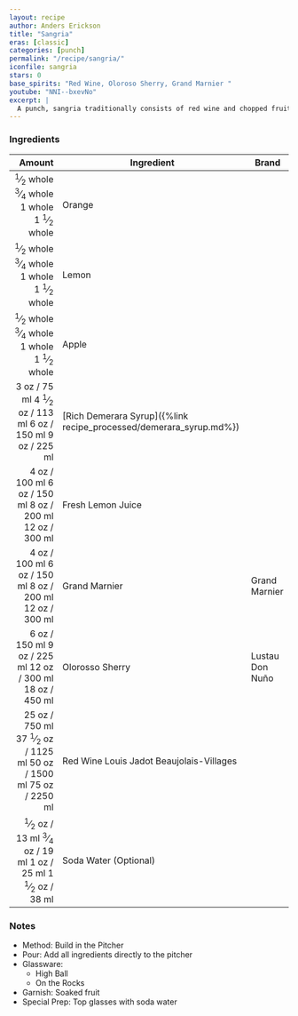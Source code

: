 ```yaml
---
layout: recipe
author: Anders Erickson
title: "Sangria"
eras: [classic]
categories: [punch]
permalink: "/recipe/sangria/"
iconfile: sangria
stars: 0
base_spirits: "Red Wine, Oloroso Sherry, Grand Marnier "
youtube: "NNI--bxevNo"
excerpt: |
  A punch, sangria traditionally consists of red wine and chopped fruit, often with other ingredients or spirits.
---
```


### Ingredients

|    Amount | Ingredient                                               | Brand           |
| --------: | -------------------------------------------------------- | --------------- |
| <span class="onex active"> <sup>1</sup>&frasl;<sub>2</sub> whole </span> <span class="onehalfx"> <sup>3</sup>&frasl;<sub>4</sub> whole </span> <span class="twox">1 whole </span> <span class="threex">1 <sup>1</sup>&frasl;<sub>2</sub> whole </span>| Orange                                                   |
| <span class="onex active"> <sup>1</sup>&frasl;<sub>2</sub> whole </span> <span class="onehalfx"> <sup>3</sup>&frasl;<sub>4</sub> whole </span> <span class="twox">1 whole </span> <span class="threex">1 <sup>1</sup>&frasl;<sub>2</sub> whole </span>| Lemon                                                    |
| <span class="onex active"> <sup>1</sup>&frasl;<sub>2</sub> whole </span> <span class="onehalfx"> <sup>3</sup>&frasl;<sub>4</sub> whole </span> <span class="twox">1 whole </span> <span class="threex">1 <sup>1</sup>&frasl;<sub>2</sub> whole </span>| Apple                                                    |
|      <span class="onex active">3 oz  / 75 ml</span> <span class="onehalfx">4 <sup>1</sup>&frasl;<sub>2</sub> oz  / 113 ml</span> <span class="twox">6 oz  / 150 ml</span> <span class="threex">9 oz  / 225 ml</span>| [Rich Demerara Syrup]({%link recipe_processed/demerara_syrup.md%}) |
|      <span class="onex active">4 oz  / 100 ml</span> <span class="onehalfx">6 oz  / 150 ml</span> <span class="twox">8 oz  / 200 ml</span> <span class="threex">12 oz  / 300 ml</span>| Fresh Lemon Juice                                        |
|      <span class="onex active">4 oz  / 100 ml</span> <span class="onehalfx">6 oz  / 150 ml</span> <span class="twox">8 oz  / 200 ml</span> <span class="threex">12 oz  / 300 ml</span>| Grand Marnier                                            | Grand Marnier   |
|      <span class="onex active">6 oz  / 150 ml</span> <span class="onehalfx">9 oz  / 225 ml</span> <span class="twox">12 oz  / 300 ml</span> <span class="threex">18 oz  / 450 ml</span>| Olorosso Sherry                                          | Lustau Don Nuño |
|    <span class="onex active">25 oz / 750 ml</span> <span class="onehalfx">37 <sup>1</sup>&frasl;<sub>2</sub> oz / 1125 ml</span> <span class="twox">50 oz / 1500 ml</span> <span class="threex">75 oz / 2250 ml</span>| Red Wine Louis Jadot Beaujolais-Villages                 |
|    <span class="onex active"> <sup>1</sup>&frasl;<sub>2</sub> oz  / 13 ml</span> <span class="onehalfx"> <sup>3</sup>&frasl;<sub>4</sub> oz  / 19 ml</span> <span class="twox">1 oz  / 25 ml</span> <span class="threex">1 <sup>1</sup>&frasl;<sub>2</sub> oz  / 38 ml</span>| Soda Water (Optional)                                    |

### Notes

- Method: Build in the Pitcher
- Pour: Add all ingredients directly to the pitcher
- Glassware:
  - High Ball
  - On the Rocks
- Garnish: Soaked fruit
- Special Prep: Top glasses with soda water

    
<script type="application/ld+json">
{
  "@context": "https://schema.org",
  "@type": "Recipe",
  "author": {
    "@type": "Person",
    "name": "{{ page.author }}"
    },
  "image": "{%- for page in page.categories limit: 1 %}{% assign cat = site.data.categories | where: "slug", page | first %}{{ site.url }}{{ site.baseurl}}/assets/images/category_{{cat.slug}}.svg{% endfor -%}",
  "description": "{{ page.excerpt | strip_html | replace: '"', "'" }}",
  "recipeIngredient": [
  "0.5 whole Orange",
  "0.5 whole Lemon ",
  "0.5 whole Apple ",
  " 3 oz Rich Demerara Syrup",
  " 4 oz Fresh Lemon Juice ",
  " 4 oz Grand Marnier ",
  " 6 oz Olorosso Sherry ",
  " 750 ml Red Wine Louis Jadot Beaujolais-Villages",
  " 0.5 oz Soda Water (Optional) "
    ],
  "name": "{{ page.title }}",
  "recipeInstructions": [
    {
      "@type": "HowToStep",
      "text": "- Method: Build in the Pitcher"
    },
    {
      "@type": "HowToStep",
      "text": "- Pour: Add all ingredients directly to the pitcher"
    },
    {
      "@type": "HowToStep",
      "text": "- Glassware:"
    },
    {
      "@type": "HowToStep",
      "text": "  - High Ball"
    },
    {
      "@type": "HowToStep",
      "text": "  - On the Rocks"
    },
    {
      "@type": "HowToStep",
      "text": "- Garnish: Soaked fruit"
    },
    {
      "@type": "HowToStep",
      "text": "- Special Prep: Top glasses with soda water"
    }
    ],
  "recipeYield": "1 cocktail",
  "recipeCategory": "cocktail",
  {%- if page.stars and site.data.ratings[page.iconfile].ratings -%}"aggregateRating": "{%- include stars_metadata.html %} out of 5",{%- endif -%}
  "recipeCuisine": "global",
  "prepTime": "PT20M",
  "cookTime": "PT15S",
  "keywords": "{{ page.title }}, cocktail, {{ page.eras }}, {%- include category_metadata.html -%}, {%- include spirits_metadata.html -%}"
}
</script>

    